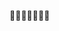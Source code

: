 👋👋👋👋👋👋👋

<!--
**mingiii00/mingiii00** is a ✨ _special_ ✨ repository because its `README.md` (this file) appears on your GitHub profile.
Here are some ideas to get you started:
https://img.shields.io/badge/Tech%20Blog-11B48A?style=flat-square&logo=Vimeo&logoColor=white&link=https://velog.io/@new_wisdom
- 🔭 I’m currently working on ...
- 🌱 I’m currently learning ...
- 👯 I’m looking to collaborate on ...
- 🤔 I’m looking for help with ...
- 💬 Ask me about ...
- 📫 How to reach me: ...
- 😄 Pronouns: ...
- ⚡ Fun fact: ...
-->
